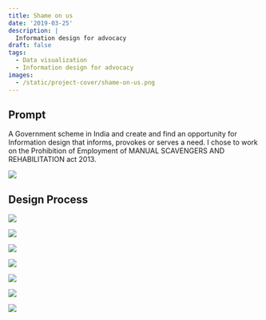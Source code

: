 ```yaml
---
title: Shame on us
date: '2019-03-25'
description: |
  Information design for advocacy
draft: false
tags:
  - Data visualization
  - Information design for advocacy
images:
  - /static/project-cover/shame-on-us.png
---
```


## Prompt

A Government scheme in India and create and find an opportunity for Information design that informs, provokes or serves a need. I chose to work on the Prohibition of Employment of MANUAL SCAVENGERS AND REHABILITATION act 2013.

![](/static/projects/shame-on-us/91de1ad9-d838-4c9c-aa6d-ea1405b91a04_rw_1200.png)

## Design Process

![](/static/projects/shame-on-us/0e049863-ba93-4a26-bda5-d9f4c0b80eb3_rw_1200.png)

![](/static/projects/shame-on-us/4e21a83f-e742-4198-b6c2-15503fc4f8bb_rw_1200.png)

![](/static/projects/shame-on-us/a257c1fe-09c6-44be-85af-06fdc0684998_rw_1200.png)

![](/static/projects/shame-on-us/8f77a5f4-e03b-410f-92da-6ae9acdb0c09_rw_1200.png)

![](/static/projects/shame-on-us/cf105af0-5e04-4cb2-be91-bead9a6b9c9f_rw_1200.png)

![](/static/projects/shame-on-us/e567eff1-7431-4dbd-a9d9-e3c23b6532f7_rw_1200.png)

![](/static/projects/shame-on-us/d003b5ad-362a-4845-9999-d9d23d5e0553_rw_1200.png)
